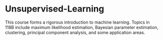 # Unsupervised-Learning


This course forms a rigorous introduction to machine learning. Topics in 118B include maximum likelihood estimation, Bayesian parameter estimation, clustering, principal component analysis, and some application areas. 
